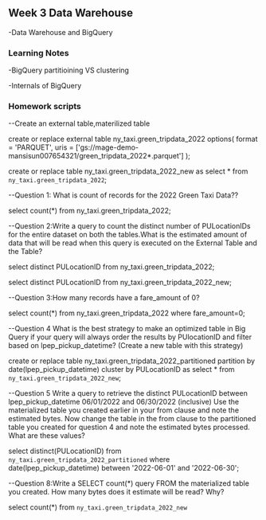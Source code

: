 ## Week 3 Data Warehouse

-Data Warehouse and BigQuery

### Learning Notes

-BigQuery partitioining VS clustering

-Internals of BigQuery

### Homework scripts

--Create an external table,materilized table 

create or replace external table ny_taxi.green_tripdata_2022
options(
  format = 'PARQUET',
  uris = ['gs://mage-demo-mansisun007654321/green_tripdata_2022*.parquet']
);

create or replace table ny_taxi.green_tripdata_2022_new
as select * from `ny_taxi.green_tripdata_2022`;

--Question 1: What is count of records for the 2022 Green Taxi Data??

select count(*) from ny_taxi.green_tripdata_2022;

--Question 2:Write a query to count the distinct number of PULocationIDs for the entire dataset on both the tables.What is the estimated amount of data that will be read when this query is executed on the External Table and the Table?

select distinct PULocationID from ny_taxi.green_tripdata_2022;

select distinct PULocationID from ny_taxi.green_tripdata_2022_new;

--Question 3:How many records have a fare_amount of 0?

select count(*) from ny_taxi.green_tripdata_2022
where fare_amount=0;

--Question 4 What is the best strategy to make an optimized table in Big Query if your query will always order the results by PUlocationID and filter based on lpep_pickup_datetime? (Create a new table with this strategy)

create or replace table ny_taxi.green_tripdata_2022_partitioned
partition by date(lpep_pickup_datetime)
cluster by PULocationID
as select * from `ny_taxi.green_tripdata_2022_new`;

--Question 5 Write a query to retrieve the distinct PULocationID between lpep_pickup_datetime 06/01/2022 and 06/30/2022 (inclusive) Use the materialized table you created earlier in your from clause and note the estimated bytes. Now change the table in the from clause to the partitioned table you created for question 4 and note the estimated bytes processed. What are these values?

select distinct(PULocationID)
from `ny_taxi.green_tripdata_2022_partitioned`
where date(lpep_pickup_datetime) between '2022-06-01' and '2022-06-30';

--Question 8:Write a SELECT count(*) query FROM the materialized table you created. How many bytes does it estimate will be read? Why?

select count(*) from `ny_taxi.green_tripdata_2022_new`
